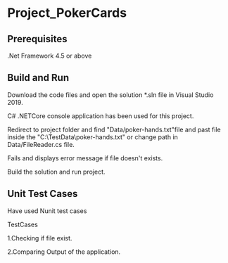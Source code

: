 # Project_PokerCards
## Prerequisites
.Net Framework 4.5 or above

## Build and Run
Download the code files and open the solution *.sln file in Visual Studio 2019. 

C# .NETCore console application has been used for this project.

Redirect to project folder and find "Data/poker-hands.txt"file and past file inside the "C:\TestData\poker-hands.txt" or change path in Data/FileReader.cs file. 

Fails and displays error message if file doesn't exists.

Build the solution and run project. 

## Unit Test Cases
Have used Nunit test cases

TestCases

1.Checking if file exist.

2.Comparing Output of the application.

